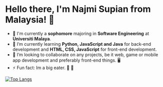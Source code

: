 # Hello there, I'm **Najmi Supian** from Malaysia! 👋

- 🔭 I'm currently a **sophomore** majoring in **Software Engineering** at **Universiti Malaya**.
- 🌱 I’m currently learning **Python, JavaScript and Java** for back-end development and **HTML, CSS, JavaScript** for front-end development.
- 👯 I’m looking to collaborate on any projects, be it web, game or mobile app development and preferably front-end things. 🖥️
- ⚡ Fun fact: Im  a big eater. 🍔 🍕 

[![Top Langs](https://github-readme-stats.vercel.app/api/top-langs/?username=mnajmisupian&layout=compact&theme=react)](https://github.com/mnajmisupian/github-readme-stats)
